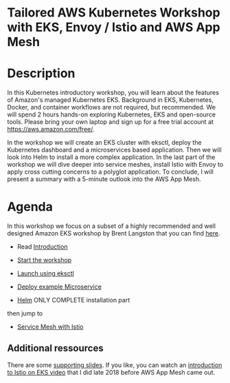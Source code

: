 
# Tailored AWS Kubernetes Workshop with EKS, Envoy / Istio and AWS App Mesh

# Description

In this Kubernetes introductory workshop, you will learn about the features of Amazon's managed Kubernetes EKS. Background in EKS, Kubernetes, Docker, and container workflows are not required, but recommended. 
We will spend 2 hours hands-on exploring Kubernetes, EKS and open-source tools. Please bring your own laptop and sign up for a free trial account at https://aws.amazon.com/free/. 

In the workshop we will create an EKS cluster with eksctl, deploy the Kubernetes dashboard and a microservices based application. Then we will look into Helm to install a more complex application. 
In the last part of the workshop we will dive deeper into service meshes, install Istio with Envoy to apply cross cutting concerns to a polyglot application. To conclude, I will present a summary with a 5-minute outlook into the AWS App Mesh.

# Agenda

In this workshop we focus on a subset of a highly recommended and well designed Amazon EKS workshop by Brent Langston that you can find [here](https://eksworkshop.com/).

* Read [Introduction](https://eksworkshop.com/introduction/)


* [Start the workshop](https://eksworkshop.com/prerequisites/)


* [Launch using eksctl](https://eksworkshop.com/eksctl/)


* [Deploy example Microservice](https://eksworkshop.com/deploy/)


* [Helm](https://eksworkshop.com/helm_root/) ONLY COMPLETE installation part


then jump to 

* [Service Mesh with Istio](https://eksworkshop.com/servicemesh_with_istio/)



## Additional ressources

There are some [supporting slides](https://speakerdeck.com/fmunz/istio-and-aws-app-mesh). If you like, you can watch an [introduction to Istio on EKS video](https://www.youtube.com/watch?v=fDmJf9kWFws) that I did late 2018 before AWS App Mesh came out. 


